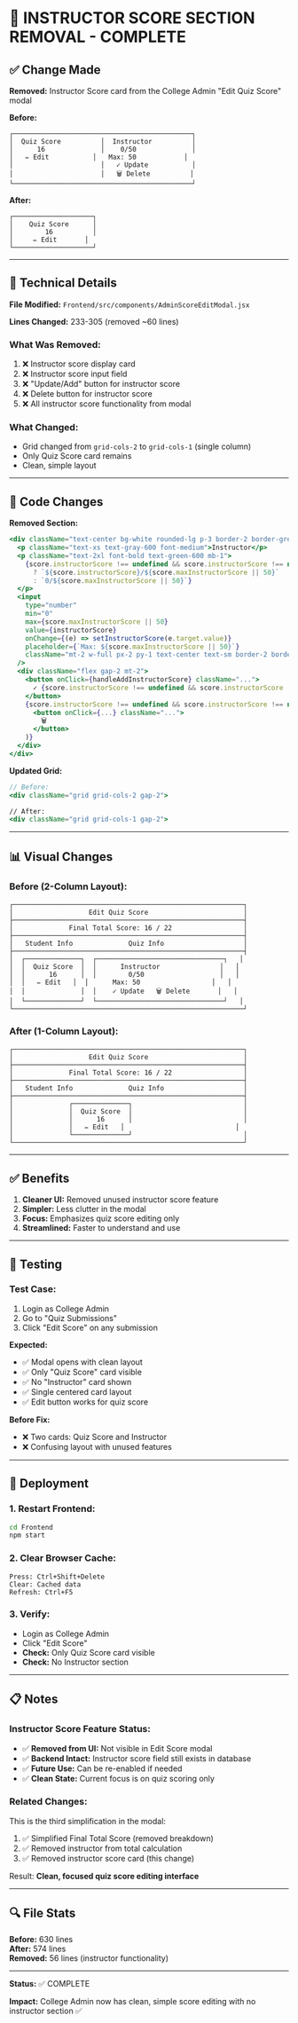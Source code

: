 # 🎯 INSTRUCTOR SCORE SECTION REMOVAL - COMPLETE

## ✅ Change Made

**Removed:** Instructor Score card from the College Admin "Edit Quiz Score" modal

**Before:**
```
┌─────────────────────────────────────────────┐
│  Quiz Score          │  Instructor          │
│      16              │    0/50              │
│   ✏️ Edit           │   Max: 50            │
│                      │   ✓ Update           │
│                      │   🗑️ Delete          │
└─────────────────────────────────────────────┘
```

**After:**
```
┌────────────────────┐
│    Quiz Score      │
│        16          │
│     ✏️ Edit       │
└────────────────────┘
```

---

## 🔧 Technical Details

**File Modified:** `Frontend/src/components/AdminScoreEditModal.jsx`

**Lines Changed:** 233-305 (removed ~60 lines)

### What Was Removed:
1. ❌ Instructor score display card
2. ❌ Instructor score input field
3. ❌ "Update/Add" button for instructor score
4. ❌ Delete button for instructor score
5. ❌ All instructor score functionality from modal

### What Changed:
- Grid changed from `grid-cols-2` to `grid-cols-1` (single column)
- Only Quiz Score card remains
- Clean, simple layout

---

## 📝 Code Changes

**Removed Section:**
```jsx
<div className="text-center bg-white rounded-lg p-3 border-2 border-green-300">
  <p className="text-xs text-gray-600 font-medium">Instructor</p>
  <p className="text-2xl font-bold text-green-600 mb-1">
    {score.instructorScore !== undefined && score.instructorScore !== null 
      ? `${score.instructorScore}/${score.maxInstructorScore || 50}` 
      : `0/${score.maxInstructorScore || 50}`}
  </p>
  <input
    type="number"
    min="0"
    max={score.maxInstructorScore || 50}
    value={instructorScore}
    onChange={(e) => setInstructorScore(e.target.value)}
    placeholder={`Max: ${score.maxInstructorScore || 50}`}
    className="mt-2 w-full px-2 py-1 text-center text-sm border-2 border-green-300 rounded focus:outline-none focus:ring-2 focus:ring-green-400"
  />
  <div className="flex gap-2 mt-2">
    <button onClick={handleAddInstructorScore} className="...">
      ✓ {score.instructorScore !== undefined && score.instructorScore !== null ? 'Update' : 'Add'}
    </button>
    {score.instructorScore !== undefined && score.instructorScore !== null && (
      <button onClick={...} className="...">
        🗑️
      </button>
    )}
  </div>
</div>
```

**Updated Grid:**
```jsx
// Before:
<div className="grid grid-cols-2 gap-2">

// After:
<div className="grid grid-cols-1 gap-2">
```

---

## 📊 Visual Changes

### Before (2-Column Layout):
```
┌──────────────────────────────────────────────────────────┐
│                   Edit Quiz Score                        │
├──────────────────────────────────────────────────────────┤
│              Final Total Score: 16 / 22                  │
├──────────────────────────────────────────────────────────┤
│   Student Info              Quiz Info                    │
├──────────────────────────────────────────────────────────┤
│  ┌──────────────┐  ┌────────────────────────────────┐   │
│  │  Quiz Score  │  │      Instructor               │   │
│  │      16      │  │        0/50                   │   │
│  │   ✏️ Edit   │  │      Max: 50                  │   │
│  │              │  │    ✓ Update   🗑️ Delete       │   │
│  └──────────────┘  └────────────────────────────────┘   │
└──────────────────────────────────────────────────────────┘
```

### After (1-Column Layout):
```
┌──────────────────────────────────────────────────────────┐
│                   Edit Quiz Score                        │
├──────────────────────────────────────────────────────────┤
│              Final Total Score: 16 / 22                  │
├──────────────────────────────────────────────────────────┤
│   Student Info              Quiz Info                    │
├──────────────────────────────────────────────────────────┤
│              ┌──────────────┐                            │
│              │  Quiz Score  │                            │
│              │      16      │                            │
│              │   ✏️ Edit   │                            │
│              └──────────────┘                            │
└──────────────────────────────────────────────────────────┘
```

---

## ✅ Benefits

1. **Cleaner UI:** Removed unused instructor score feature
2. **Simpler:** Less clutter in the modal
3. **Focus:** Emphasizes quiz score editing only
4. **Streamlined:** Faster to understand and use

---

## 🧪 Testing

### Test Case:
1. Login as College Admin
2. Go to "Quiz Submissions"
3. Click "Edit Score" on any submission

**Expected:**
- ✅ Modal opens with clean layout
- ✅ Only "Quiz Score" card visible
- ✅ No "Instructor" card shown
- ✅ Single centered card layout
- ✅ Edit button works for quiz score

**Before Fix:**
- ❌ Two cards: Quiz Score and Instructor
- ❌ Confusing layout with unused features

---

## 🚀 Deployment

### 1. Restart Frontend:
```bash
cd Frontend
npm start
```

### 2. Clear Browser Cache:
```
Press: Ctrl+Shift+Delete
Clear: Cached data
Refresh: Ctrl+F5
```

### 3. Verify:
- Login as College Admin
- Click "Edit Score"
- **Check:** Only Quiz Score card visible
- **Check:** No Instructor section

---

## 📋 Notes

### Instructor Score Feature Status:
- ✅ **Removed from UI:** Not visible in Edit Score modal
- ✅ **Backend Intact:** Instructor score field still exists in database
- ✅ **Future Use:** Can be re-enabled if needed
- ✅ **Clean State:** Current focus is on quiz scoring only

### Related Changes:
This is the third simplification in the modal:
1. ✅ Simplified Final Total Score (removed breakdown)
2. ✅ Removed instructor from total calculation
3. ✅ Removed instructor score card (this change)

Result: **Clean, focused quiz score editing interface**

---

## 🔍 File Stats

**Before:** 630 lines  
**After:** 574 lines  
**Removed:** 56 lines (instructor functionality)

---

**Status:** ✅ COMPLETE

**Impact:** College Admin now has clean, simple score editing with no instructor section ✅
